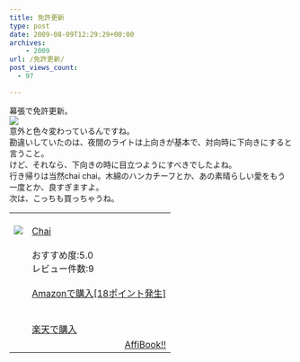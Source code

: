 ```yaml
---
title: 免許更新
type: post
date: 2009-08-09T12:29:29+00:00
archives:
    - 2009
url: /免許更新/
post_views_count:
  - 97

---
```

幕張で免許更新。  
<img src="https://i2.wp.com/jqinglong.html.xdomain.jp/bimg/09-08-09_001.jpg" data-recalc-dims="1" />  
意外と色々変わっているんですね。  
勘違いしていたのは、夜間のライトは上向きが基本で、対向時に下向きにすると言うこと。  
けど、それなら、下向きの時に目立つようにすべきでしたよね。  
行き帰りは当然chai chai。木綿のハンカチーフとか、あの素晴らしい愛をもう一度とか、良すぎますよ。  
次は、こっちも買っちゃうね。

<table>
  <tr>
    <td style="vertical-align: top;">
      <a href="http://www.amazon.co.jp/Chai-CM%E3%82%BD%E3%83%B3%E3%82%B0/dp/B000BDJ6GU%3FSubscriptionId%3D1JWQWN8E4Z5TR27962G2%26tag%3Dgaeaffibook-22%26linkCode%3Dxm2%26camp%3D2025%26creative%3D165953%26creativeASIN%3DB000BDJ6GU" target="_blank"><br /> <img src="https://i0.wp.com/ecx.images-amazon.com/images/I/51DEGM8MHHL._SL160_.jpg" style="border-style: none;" data-recalc-dims="1" /><br /> </a>
    </td>
    <td style="vertical-align: top;">
      <a href="http://www.amazon.co.jp/Chai-CM%E3%82%BD%E3%83%B3%E3%82%B0/dp/B000BDJ6GU%3FSubscriptionId%3D1JWQWN8E4Z5TR27962G2%26tag%3Dgaeaffibook-22%26linkCode%3Dxm2%26camp%3D2025%26creative%3D165953%26creativeASIN%3DB000BDJ6GU" target="_blank"><br /> Chai<br /> </a><br /> おすすめ度:5.0<br /> レビュー件数:9<br /> <a href="http://www.amazon.co.jp/Chai-CM%E3%82%BD%E3%83%B3%E3%82%B0/dp/B000BDJ6GU%3FSubscriptionId%3D1JWQWN8E4Z5TR27962G2%26tag%3Dgaeaffibook-22%26linkCode%3Dxm2%26camp%3D2025%26creative%3D165953%26creativeASIN%3DB000BDJ6GU" target="_blank"><br /> Amazonで購入[18ポイント発生]<br /> </a><br /> <a href="http://px.a8.net/svt/ejp?a8mat=1HPMBD+EAZZ1U+5WS+C1DUQ&#038;a8ejpredirect=http%3A//item.rakuten.co.jp/book/3870703/" target="_blank"><br /> 楽天で購入<br /> </a>
    </td>
  </tr>
  
  <tr>
    <td colspan="2">
      <div style="float: right;">
        <a href="http://affibook.appspot.com/" target="_blank">AffiBook!!</a>
      </div>
    </td>
  </tr>
</table>